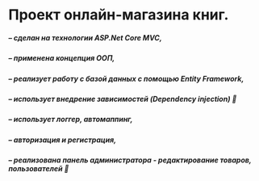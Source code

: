 # Проект онлайн-магазина книг.
##### – сделан на технологии ASP.Net Core MVC,
##### – применена концепция ООП, 
##### – реализует работу с базой данных с помощью Entity Framework, 
##### – использует внедрение зависимостей (Dependency injection) :syringe:
##### – использует логгер, автомаппинг, 
##### – авторизация и регистрация, 
##### – реализована панель администратора - редактирование товаров, пользователей :man:
